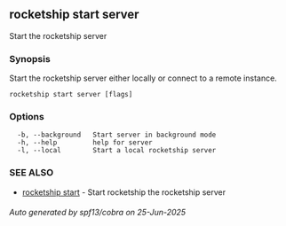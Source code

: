 ## rocketship start server

Start the rocketship server

### Synopsis

Start the rocketship server either locally or connect to a remote instance.

```
rocketship start server [flags]
```

### Options

```
  -b, --background   Start server in background mode
  -h, --help         help for server
  -l, --local        Start a local rocketship server
```

### SEE ALSO

* [rocketship start](rocketship_start.md)	 - Start rocketship the rocketship server

###### Auto generated by spf13/cobra on 25-Jun-2025
